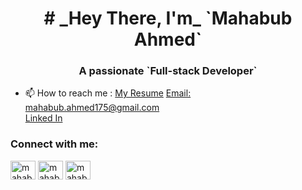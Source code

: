 <h1 align="center"># _Hey There, I'm_ `Mahabub Ahmed`</h1>
<h3 align="center">A passionate `Full-stack Developer`</h3>


- 📫 How to reach me :  [My Resume]([https://drive.google.com/file/d/1SKtkM5hFAv7xTwJJEEFpKR19aqriO4Es/view?usp=sharing](https://drive.google.com/file/d/1mPTgLk00YEfKOAqL5xaw368dhHroO-_9/view?usp=sharing))  
[Email: mahabub.ahmed175@gmail.com](mailto:mahabub.ahmed175@gmail.com)  
[Linked In](https://www.linkedin.com/in/mahabub-ahmed-683490278/)

<h3 align="left">Connect with me:</h3>
<p align="left">
<a href="https://linkedin.com/in/mahabub-ahmed-683490278/" target="blank"><img align="center" src="https://raw.githubusercontent.com/rahuldkjain/github-profile-readme-generator/master/src/images/icons/Social/linked-in-alt.svg" alt="mahabub-ahmed-683490278/" height="30" width="40" /></a>
<a href="https://fb.com/mahabub.ahmmed.52/" target="blank"><img align="center" src="https://raw.githubusercontent.com/rahuldkjain/github-profile-readme-generator/master/src/images/icons/Social/facebook.svg" alt="mahabub.ahmmed.52/" height="30" width="40" /></a>
<a href="https://instagram.com/mahabub_tro/" target="blank"><img align="center" src="https://raw.githubusercontent.com/rahuldkjain/github-profile-readme-generator/master/src/images/icons/Social/instagram.svg" alt="mahabub_tro/" height="30" width="40" /></a>
</p>
